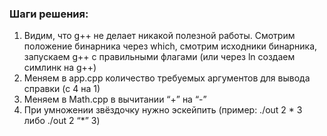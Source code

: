 ### Шаги решения:
1. Видим, что g++ не делает никакой полезной работы. Смотрим положение бинарника через which, смотрим исходники бинарника, запускаем g++ с правильными флагами (или через ln создаем симлинк на g++)
2. Меняем в app.cpp количество требуемых аргументов для вывода справки (с 4 на 1)
3. Меняем в Math.cpp в вычитании “+” на “-”
4. При умножении звёздочку нужно эскейпить (пример: ./out 2 \* 3 либо ./out 2 “*” 3)
